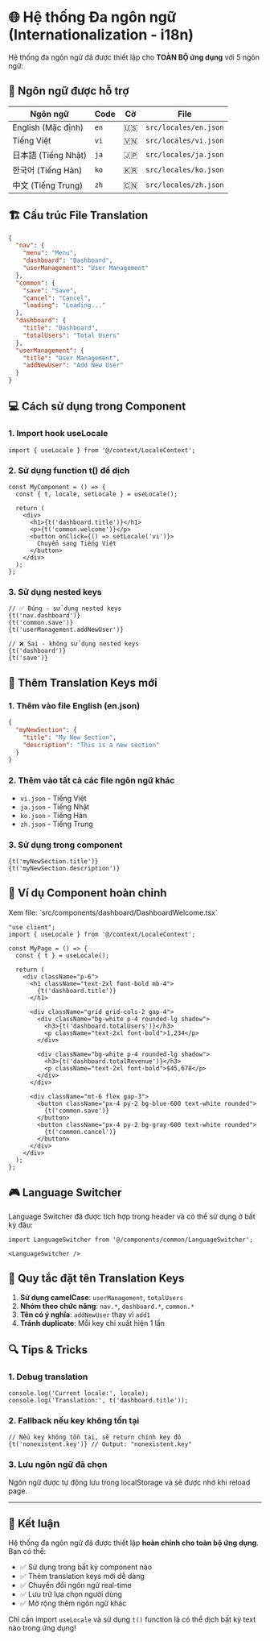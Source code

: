 # 🌐 Hệ thống Đa ngôn ngữ (Internationalization - i18n)

Hệ thống đa ngôn ngữ đã được thiết lập cho **TOÀN BỘ ứng dụng** với 5 ngôn ngữ:

## 🎯 Ngôn ngữ được hỗ trợ

| Ngôn ngữ | Code | Cờ | File |
|----------|------|----|----- |
| English (Mặc định) | `en` | 🇺🇸 | `src/locales/en.json` |
| Tiếng Việt | `vi` | 🇻🇳 | `src/locales/vi.json` |
| 日本語 (Tiếng Nhật) | `ja` | 🇯🇵 | `src/locales/ja.json` |
| 한국어 (Tiếng Hàn) | `ko` | 🇰🇷 | `src/locales/ko.json` |
| 中文 (Tiếng Trung) | `zh` | 🇨🇳 | `src/locales/zh.json` |

## 🏗️ Cấu trúc File Translation

```json
{
  "nav": {
    "menu": "Menu",
    "dashboard": "Dashboard",
    "userManagement": "User Management"
  },
  "common": {
    "save": "Save",
    "cancel": "Cancel",
    "loading": "Loading..."
  },
  "dashboard": {
    "title": "Dashboard",
    "totalUsers": "Total Users"
  },
  "userManagement": {
    "title": "User Management",
    "addNewUser": "Add New User"
  }
}
```

## 💻 Cách sử dụng trong Component

### 1. Import hook useLocale
```tsx
import { useLocale } from '@/context/LocaleContext';
```

### 2. Sử dụng function t() để dịch
```tsx
const MyComponent = () => {
  const { t, locale, setLocale } = useLocale();

  return (
    <div>
      <h1>{t('dashboard.title')}</h1>
      <p>{t('common.welcome')}</p>
      <button onClick={() => setLocale('vi')}>
        Chuyển sang Tiếng Việt
      </button>
    </div>
  );
};
```

### 3. Sử dụng nested keys
```tsx
// ✅ Đúng - sử dụng nested keys
{t('nav.dashboard')}
{t('common.save')}
{t('userManagement.addNewUser')}

// ❌ Sai - không sử dụng nested keys
{t('dashboard')}
{t('save')}
```

## 🔧 Thêm Translation Keys mới

### 1. Thêm vào file English (en.json)
```json
{
  "myNewSection": {
    "title": "My New Section",
    "description": "This is a new section"
  }
}
```

### 2. Thêm vào tất cả các file ngôn ngữ khác
- `vi.json` - Tiếng Việt
- `ja.json` - Tiếng Nhật  
- `ko.json` - Tiếng Hàn
- `zh.json` - Tiếng Trung

### 3. Sử dụng trong component
```tsx
{t('myNewSection.title')}
{t('myNewSection.description')}
```

## 📁 Ví dụ Component hoàn chỉnh

Xem file: \`src/components/dashboard/DashboardWelcome.tsx\`

```tsx
"use client";
import { useLocale } from '@/context/LocaleContext';

const MyPage = () => {
  const { t } = useLocale();

  return (
    <div className="p-6">
      <h1 className="text-2xl font-bold mb-4">
        {t('dashboard.title')}
      </h1>
      
      <div className="grid grid-cols-2 gap-4">
        <div className="bg-white p-4 rounded-lg shadow">
          <h3>{t('dashboard.totalUsers')}</h3>
          <p className="text-2xl font-bold">1,234</p>
        </div>
        
        <div className="bg-white p-4 rounded-lg shadow">
          <h3>{t('dashboard.totalRevenue')}</h3>
          <p className="text-2xl font-bold">$45,678</p>
        </div>
      </div>
      
      <div className="mt-6 flex gap-3">
        <button className="px-4 py-2 bg-blue-600 text-white rounded">
          {t('common.save')}
        </button>
        <button className="px-4 py-2 bg-gray-600 text-white rounded">
          {t('common.cancel')}
        </button>
      </div>
    </div>
  );
};
```

## 🎮 Language Switcher

Language Switcher đã được tích hợp trong header và có thể sử dụng ở bất kỳ đâu:

```tsx
import LanguageSwitcher from '@/components/common/LanguageSwitcher';

<LanguageSwitcher />
```

## 📝 Quy tắc đặt tên Translation Keys

1. **Sử dụng camelCase**: `userManagement`, `totalUsers`
2. **Nhóm theo chức năng**: `nav.*`, `dashboard.*`, `common.*`
3. **Tên có ý nghĩa**: `addNewUser` thay vì `add1`
4. **Tránh duplicate**: Mỗi key chỉ xuất hiện 1 lần

## 🔍 Tips & Tricks

### 1. Debug translation
```tsx
console.log('Current locale:', locale);
console.log('Translation:', t('dashboard.title'));
```

### 2. Fallback nếu key không tồn tại
```tsx
// Nếu key không tồn tại, sẽ return chính key đó
{t('nonexistent.key')} // Output: "nonexistent.key"
```

### 3. Lưu ngôn ngữ đã chọn
Ngôn ngữ được tự động lưu trong localStorage và sẽ được nhớ khi reload page.

---

## 🚀 Kết luận

Hệ thống đa ngôn ngữ đã được thiết lập **hoàn chỉnh cho toàn bộ ứng dụng**. Bạn có thể:

- ✅ Sử dụng trong bất kỳ component nào
- ✅ Thêm translation keys mới dễ dàng  
- ✅ Chuyển đổi ngôn ngữ real-time
- ✅ Lưu trữ lựa chọn người dùng
- ✅ Mở rộng thêm ngôn ngữ khác

Chỉ cần import `useLocale` và sử dụng `t()` function là có thể dịch bất kỳ text nào trong ứng dụng!
